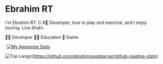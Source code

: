 
# Ebrahim RT

i'm Ebrahim RT.
C # ِDeveloper, love to play and exercise, and I enjoy touring.
Live Shahi.

👨‍💻 Developer
👨‍🏫 Education
🤖 Game

`[![My Awesome Stats](https://awesome-github-stats.azurewebsites.net/user-stats/ebrahimrayatparvar?cardType=level&theme=dark)](https://git.io/awesome-stats-card)

![Top Langs](https://github-readme-stats.vercel.app/api/top-langs/?username=ebrahimrayatparvar&langs_count=8)](https://github.com/ebrahimrayatparvar/github-readme-stats)

